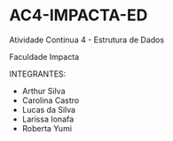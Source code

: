 # AC4-IMPACTA-ED
Atividade Continua 4 - Estrutura de Dados

Faculdade Impacta

INTEGRANTES:
- Arthur Silva
- Carolina Castro
- Lucas da Silva
- Larissa Ionafa
- Roberta Yumi
